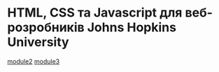 # HTML, CSS та Javascript для веб-розробників Johns Hopkins University

[module2](https://romero2211.github.io/HTML_CSS_and_Javascript_for_Web_Developers/Module_2/module2.html)
[module3](https://romero2211.github.io/HTML_CSS_and_Javascript_for_Web_Developers/Module_3/module3.html)
